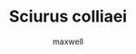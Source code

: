 ---
layout: post
author: maxwell
title: Sciurus colliaei
description: 
tags: []
image: 
  feature: 
  credit: 
  creditlink: 
permalink: sciurus-colliaei
---